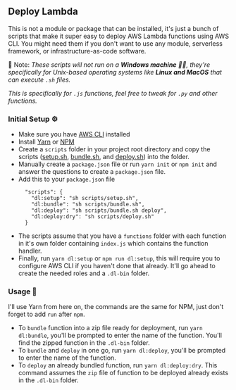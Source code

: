 ## Deploy Lambda

This is not a module or package that can be installed, it's just a bunch of scripts that make it super easy to deploy AWS Lambda functions using AWS CLI.
You might need them if you don't want to use any module, serverless framework, or infrastructure-as-code software.

🚨 Note: _These scripts will not run on a **Windows machine** 🙅🏾, they're specifically for Unix-based operating systems like **Linux and MacOS** that can execute `.sh` files._

_This is specifically for `.js` functions, feel free to tweak for `.py` and other functions._

### Initial Setup ⚙️

- Make sure you have [AWS CLI](https://docs.aws.amazon.com/cli/latest/userguide/getting-started-install.html) installed
- Install [Yarn](https://classic.yarnpkg.com/lang/en/docs/install/#mac-stable) or [NPM](https://docs.npmjs.com/downloading-and-installing-node-js-and-npm/)
- Create a `scripts` folder in your project root directory and copy the scripts ([setup.sh](/scripts/setup.sh), [bundle.sh](/scripts/bundle.sh), and [deploy.sh](/scripts/deploy.sh)) into the folder.
- Manually create a `package.json` file or run `yarn init` or `npm init` and answer the questions to create a `package.json` file.
- Add this to your `package.json` file
  ```
    "scripts": {
      "dl:setup": "sh scripts/setup.sh",
      "dl:bundle": "sh scripts/bundle.sh",
      "dl:deploy": "sh scripts/bundle.sh deploy",
      "dl:deploy:dry": "sh scripts/deploy.sh"
    }
  ```
- The scripts assume that you have a `functions` folder with each function in it's own folder containing `index.js` which contains the function handler.
- Finally, run `yarn dl:setup` or `npm run dl:setup`, this will require you to configure AWS CLI if you haven't done that already. It'll go ahead to create the needed roles and a `.dl-bin` folder.

### Usage 🚙

I'll use Yarn from here on, the commands are the same for NPM, just don't forget to add `run` after `npm`.

- To `bundle` function into a zip file ready for deployment, run `yarn dl:bundle`, you'll be prompted to enter the name of the function. You'll find the zipped function in the `.dl-bin` folder.
- To `bundle` and `deploy` in one go, run `yarn dl:deploy`, you'll be prompted to enter the name of the function.
- To `deploy` an already bundled function, run `yarn dl:deploy:dry`. This command assumes the `zip` file of function to be deployed already exists in the `.dl-bin` folder.

